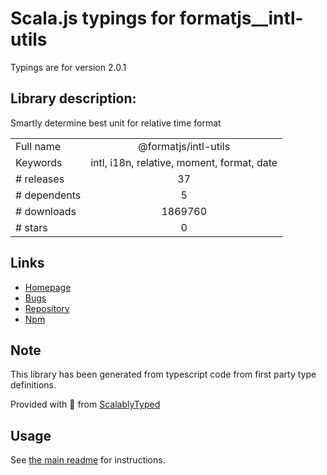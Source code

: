 
# Scala.js typings for formatjs__intl-utils

Typings are for version 2.0.1

## Library description:
Smartly determine best unit for relative time format

|                    |                 |
| ------------------ | :-------------: |
| Full name          | @formatjs/intl-utils |
| Keywords           | intl, i18n, relative, moment, format, date |
| # releases         | 37 |
| # dependents       | 5 |
| # downloads        | 1869760 |
| # stars            | 0 |

## Links
- [Homepage](https://github.com/formatjs/formatjs)
- [Bugs](https://github.com/formatjs/formatjs/issues)
- [Repository](https://github.com/formatjs/formatjs)
- [Npm](https://www.npmjs.com/package/%40formatjs%2Fintl-utils)
    


## Note
This library has been generated from typescript code from first party type definitions.

Provided with :purple_heart: from [ScalablyTyped](https://github.com/oyvindberg/ScalablyTyped)

## Usage
See [the main readme](../../readme.md) for instructions.


